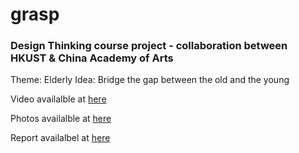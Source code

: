 # grasp
### Design Thinking course project - collaboration between HKUST & China Academy of Arts 

Theme: Elderly
Idea: Bridge the gap between the old and the young

Video availalble at [here](https://drive.google.com/open?id=1-yZPJWOBcypihyAOEfUVYDV-bUcI_x0_)

Photos availalble at [here](https://drive.google.com/open?id=1bGaD7x2tcDda-yXxvAn32TnfeXxila-C)

Report availalbel at [here](https://drive.google.com/open?id=111Uf9XuYDKi8vbxkkhPSERw33Q_5HPr-)
